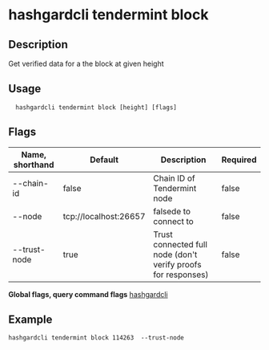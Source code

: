 # hashgardcli tendermint block

## Description

Get verified data for a the block at given height 

## Usage

```
  hashgardcli tendermint block [height] [flags]
```

## Flags

| Name, shorthand  | Default               | Description            | Required               |
| ------------ | --------------------- | -------------------------- | ---------------------- |
| --chain-id   | false                    | Chain ID of Tendermint node                     | false|
| --node       | tcp://localhost:26657 | falsede to connect to                      | false        |
| --trust-node | true        | Trust connected full node (don't verify proofs for responses)| false |

**Global flags, query command flags** [hashgardcli](../README.md)

## Example

```shell
hashgardcli tendermint block 114263  --trust-node
```
